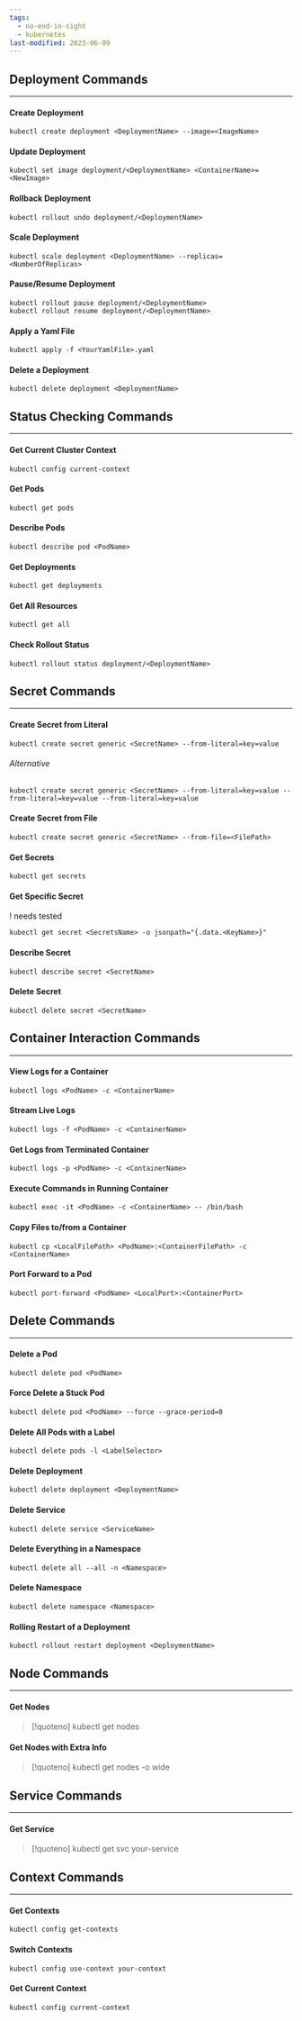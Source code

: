 ```yaml
---
tags:
  - no-end-in-sight
  - kubernetes
last-modified: 2023-06-09
---
```

## Deployment Commands
---
#### Create Deployment

```shell
kubectl create deployment <DeploymentName> --image=<ImageName>
```

#### Update Deployment

```shell
kubectl set image deployment/<DeploymentName> <ContainerName>=<NewImage>
```

#### Rollback Deployment

```shell
kubectl rollout undo deployment/<DeploymentName>
```

#### Scale Deployment

```shell
kubectl scale deployment <DeploymentName> --replicas=<NumberOfReplicas>
```

#### Pause/Resume Deployment

```shell
kubectl rollout pause deployment/<DeploymentName>
kubectl rollout resume deployment/<DeploymentName>
```

#### Apply a Yaml File

```shell
kubectl apply -f <YourYamlFile>.yaml
```

#### Delete a Deployment

```shell
kubectl delete deployment <DeploymentName>
```

## Status Checking Commands
---
#### Get Current Cluster Context

```shell
kubectl config current-context
```
#### Get Pods

```shell
kubectl get pods
```

#### Describe Pods

```shell
kubectl describe pod <PodName>
```

#### Get Deployments

```shell
kubectl get deployments
```

#### Get All Resources

```shell
kubectl get all
```

#### Check Rollout Status

```shell
kubectl rollout status deployment/<DeploymentName>
```

## Secret Commands
---
#### Create Secret from Literal

```shell
kubectl create secret generic <SecretName> --from-literal=key=value
```
###### Alternative

```shell
kubectl create secret generic <SecretName> --from-literal=key=value --from-literal=key=value --from-literal=key=value
```

#### Create Secret from File

```shell
kubectl create secret generic <SecretName> --from-file=<FilePath>
```

#### Get Secrets

```shell
kubectl get secrets
```

#### Get Specific Secret
! needs tested
```shell
kubectl get secret <SecretsName> -o jsonpath="{.data.<KeyName>}"
```

#### Describe Secret

```shell
kubectl describe secret <SecretName>
```

#### Delete Secret

```shell
kubectl delete secret <SecretName>
```

## Container Interaction Commands
---
#### View Logs for a Container

```shell
kubectl logs <PodName> -c <ContainerName>
```

#### Stream Live Logs

```shell
kubectl logs -f <PodName> -c <ContainerName>
```

#### Get Logs from Terminated Container

```shell
kubectl logs -p <PodName> -c <ContainerName>
```

#### Execute Commands in Running Container

```shell
kubectl exec -it <PodName> -c <ContainerName> -- /bin/bash
```

#### Copy Files to/from a Container

```shell
kubectl cp <LocalFilePath> <PodName>:<ContainerFilePath> -c <ContainerName>
```

#### Port Forward to a Pod

```shell
kubectl port-forward <PodName> <LocalPort>:<ContainerPort>
```

## Delete Commands
---
#### Delete a Pod

```shell
kubectl delete pod <PodName>
```

#### Force Delete a Stuck Pod

```shell
kubectl delete pod <PodName> --force --grace-period=0
```

#### Delete All Pods with a Label

```shell
kubectl delete pods -l <LabelSelector>
```

#### Delete Deployment

```shell
kubectl delete deployment <DeploymentName>
```

#### Delete Service

```shell
kubectl delete service <ServiceName>
```

#### Delete Everything in a Namespace

```shell
kubectl delete all --all -n <Namespace>
```

#### Delete Namespace

```shell
kubectl delete namespace <Namespace>
```

#### Rolling Restart of a Deployment

```shell
kubectl rollout restart deployment <DeploymentName>
```





## Node Commands
---
#### Get Nodes

>[!quoteno]
>kubectl get nodes

#### Get Nodes with Extra Info

>[!quoteno]
>kubectl get nodes -o wide
## Service Commands
---
#### Get Service

>[!quoteno]
>kubectl get svc your-service


## Context Commands
---
#### Get Contexts

```shell
kubectl config get-contexts
```

#### Switch Contexts

```shell
kubectl config use-context your-context
```

#### Get Current Context

```shell
kubectl config current-context
```

